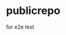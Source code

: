 # publicrepo
for e2e test







































































































































































































































































































































































































































































































































































































































































































































































































































































































































































































































































































































































































































































































































































































































































































































































































































































































































































































































































































































































































































































































































































































































































































































































































































































































































































































































































































































































































































































































































































































































